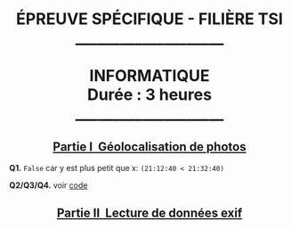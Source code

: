 <h1 style="text-align:center"> ÉPREUVE SPÉCIFIQUE - FILIÈRE TSI <br>____________________ 
<br>
<br>INFORMATIQUE  
<br>Durée : 3 heures 
<br>____________________  </h1>

<h2 style="text-align:center; text-decoration: underline">Partie I ­ Géolocalisation de photos</h2>

<strong>Q1.</strong> ```False``` car y est plus petit que x: `(21:12:40 < 21:32:40)`

<strong>Q2/Q3/Q4.</strong> voir [code](/src/main.py)

<h2 style="text-align:center; text-decoration: underline">Partie II ­ Lecture de données exif
</h2>
